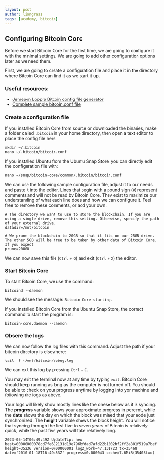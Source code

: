 ```yaml
---
layout: post
author: liongrass
tags: [academy, bitcoin]
---
```


## Configuring Bitcoin Core

Before we start Bitcoin Core for the first time, we are going to configure it with the minimal settings. We are going to add other configuration options later as we need them.

First, we are going to create a configuration file and place it in the directory where Bitcoin Core can find it as we start it up.

### Useful resources:

- [Jameson Lopp's Bitcoin config file generator](https://jlopp.github.io/bitcoin-core-config-generator/)
- [Complete sample bitcoin.conf file](/bitcoin-conf)

### Create a configuration file

If you installed Bitcoin Core from source or downloaded the binaries, make a folder called `.bitcoin` in your home directory, then open a text editor to place the config file here.

```shell
mkdir ~/.bitcoin
nano ~/.bitcoin/bitcoin.conf
```

If you installed Ubuntu from the Ubuntu Snap Store, you can directly edit the configuration file with:

```shell
nano ~/snap/bitcoin-core/common/.bitcoin/bitcoin.conf
```

We can use the following sample configuration file, adjust it to our needs and paste it into the editor. Lines that begin with a pound sign (`#`) represent comments and will not be read by Bitcoin Core. They exist to maximize our understanding of what each line does and how we can configure it. Feel free to remove these comments, or add your own.

```
# The directory we want to use to store the blockchain. If you are using a single drive, remove this setting. Otherwise, specify the path of your external drive.
datadir=/mnt/bitcoin

# We prune the blockchain to 20GB so that it fits on our 25GB drive. The other 5GB will be free to be taken by other data of Bitcoin Core. If you expect 
prune=20000
```

We can now save this file (`Ctrl` + `O`) and exit (`Ctrl` + `X`) the editor.

### Start Bitcoin Core

To start Bitcoin Core, we use the command:

```shell
bitcoind --daemon
```

We should see the message: `Bitcoin Core starting`.

If you installed Bitcoin Core from the Ubuntu Snap Store, the correct command to start the program is:

```shell
bitcoin-core.daemon --daemon
```

### Obsere the logs

We can now follow the log files with this command. Adjust the path if your bitcoin directory is elsewhere:

```
tail -f ~/mnt/bitcoin/debug.log
```

We can exit this log by pressing `Ctrl` + `C`.

You may exit the terminal now at any time by typing `exit`. Bitcoin Core should keep running as long as the computer is not turned off. You should be able to check on your progress anytime by logging into yor machine and following the logs as above.

Your logs will likely show mostly lines like the onese below as it is syncing. The **progress** variable shows your approximate progress in percent, while the **date** shows the day on which the block was mined that your node just synchronized. The **height** variable shows the block height. You will notice that syncing through the first five to seven years of Bitcoin is relatively quick, while the past five years will take relatively long.

```
2023-05-14T06:49:49Z UpdateTip: new best=00000000078cd7fe612131d19e796bfdad7afd22b1002bf2ff2a801f519a7bef height=35236 version=0x00000001 log2_work=47.131723 tx=35468 date='2010-01-18T16:49:53Z' progress=0.000043 cache=7.6MiB(35403txo)
```
